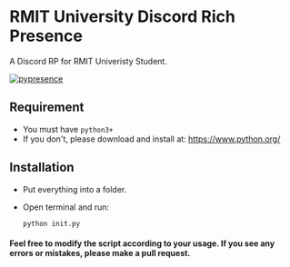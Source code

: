 # RMIT University Discord Rich Presence

A Discord RP for RMIT Univeristy Student.

[![pypresence](https://img.shields.io/badge/using-pypresence-00bb88.svg?style=for-the-badge&logo=discord&logoWidth=20)](https://github.com/qwertyquerty/pypresence)



## Requirement

- You must have `python3+`
- If you don't, please download and install at: https://www.python.org/

## Installation

- Put everything into a folder.

- Open terminal and run:

   `python init.py`

  

#### Feel free to modify the script according to your usage. If you see any errors or mistakes, please make a pull request.




